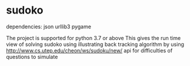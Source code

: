 # sudoko

  dependencies: json
                urllib3
                pygame
                
   The project is supported for python 3.7 or above
   This gives the run time view of solving sudoko using illustrating back tracking algorithm by using http://www.cs.utep.edu/cheon/ws/sudoku/new/ api for difficulties of questions to simulate
